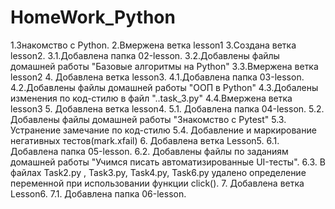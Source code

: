 # HomeWork_Python
1.Знакомство с Python.
2.Вмержена ветка lesson1
3.Создана ветка lesson2. 
  3.1.Добавлена папка 02-lesson. 
  3.2.Добавлены файлы домашней работы "Базовые алгоритмы на Python"
  3.3.Вмержена ветка lesson2
4. Добавлена ветка lesson3.
  4.1.Добавлена папка 03-lesson.
  4.2.Добавлены файлы домашней работы "ООП в Python"
  4.3.Добалены изменения по код-стилю в файл "..task_3.py"
  4.4.Вмержена ветка lesson3
5. Добавлена ветка lesson4.
  5.1. Добавлена папка 04-lesson. 
  5.2. Добавлены файлы домашней работы "Знакомство с Pytest"
  5.3. Устранение замечание по код-стилю
  5.4. Добавление и маркирование негативных тестов(mark.xfail)
6. Добавлена ветка Lesson5.
  6.1. Добавлена папка 05-lesson.
  6.2. Добавлены файлы по заданиям домашней работы "Учимся писать автоматизированные UI-тесты".
  6.3. В файлах Task2.py , Task3.py, Task4.py, Task6.py  удалено определение переменной при использовании функции click().
7. Добавлена ветка Lesson6.
  7.1. Добавлена папка 06-lesson. 